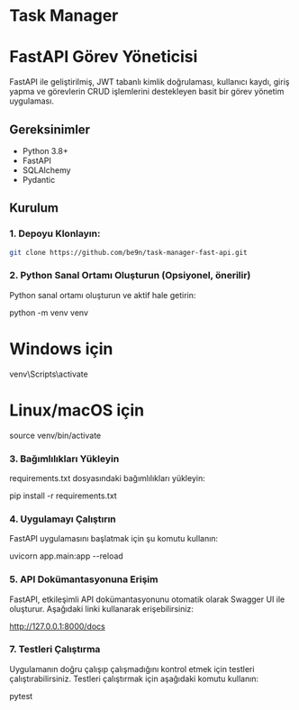 
# Task Manager

# FastAPI Görev Yöneticisi

FastAPI ile geliştirilmiş, JWT tabanlı kimlik doğrulaması, kullanıcı kaydı, giriş yapma ve görevlerin CRUD işlemlerini destekleyen basit bir görev yönetim uygulaması.

## Gereksinimler

- Python 3.8+
- FastAPI
- SQLAlchemy
- Pydantic

## Kurulum

### 1. Depoyu Klonlayın:
```bash
git clone https://github.com/be9n/task-manager-fast-api.git
```

### 2. Python Sanal Ortamı Oluşturun (Opsiyonel, önerilir)
Python sanal ortamı oluşturun ve aktif hale getirin:

python -m venv venv
# Windows için
venv\Scripts\activate
# Linux/macOS için
source venv/bin/activate


### 3. Bağımlılıkları Yükleyin
requirements.txt dosyasındaki bağımlılıkları yükleyin:

pip install -r requirements.txt

### 4. Uygulamayı Çalıştırın
FastAPI uygulamasını başlatmak için şu komutu kullanın:

uvicorn app.main:app --reload

### 5. API Dokümantasyonuna Erişim
FastAPI, etkileşimli API dokümantasyonunu otomatik olarak Swagger UI ile oluşturur. Aşağıdaki linki kullanarak erişebilirsiniz:

http://127.0.0.1:8000/docs


### 7. Testleri Çalıştırma
Uygulamanın doğru çalışıp çalışmadığını kontrol etmek için testleri çalıştırabilirsiniz. Testleri çalıştırmak için aşağıdaki komutu kullanın:

pytest
